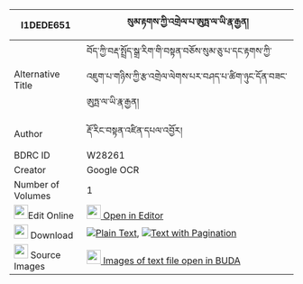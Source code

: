 |I1DEDE651|སུམ་རྟགས་ཀྱི་འགྲེལ་པ་ཨུཏྤ་ལ་ཡི་རྣ་རྒྱན། 
| --- | --- 
|Alternative Title |བོད་ཀྱི་བརྡ་སྤྲོད་སྒྲ་རིག་གི་བསྟན་བཅོས་སུམ་ཅུ་པ་དང་རྟགས་ཀྱི་འཇུག་པ་གཉིས་ཀྱི་རྩ་འགྲེལ་ལེགས་པར་བཤད་པ་ཚིག་ཉུང་དོན་བཟང་ཨུཏྤ་ལ་ཡི་རྣ་རྒྱན།
|Author| རྡོ་རིང་བསྟན་འཛིན་དཔལ་འབྱོར།
|BDRC ID | W28261
|Creator | Google OCR
|Number of Volumes| 1
|<img width="25" src="https://img.icons8.com/color/25/000000/edit-property.png">Edit Online| [<img width="25" src="https://avatars.githubusercontent.com/u/45091458?s=200&v=4"> Open in Editor](http://editor.openpecha.org/I1DEDE651)
|<img width="25" src="https://img.icons8.com/fluent/48/000000/download-2.png"/>  Download | [![](https://img.icons8.com/color/20/000000/txt.png)Plain Text](https://github.com/Openpecha/I1DEDE651/releases/download/v1/sum_tak_kyi_drelpa_utpa(?)_la__plain_I1DEDE651.zip), [![](https://img.icons8.com/color/20/000000/txt.png)Text with Pagination](https://github.com/Openpecha/I1DEDE651/releases/download/v1/sum_tak_kyi_drelpa_utpa(?)_la__pages_I1DEDE651.zip)
|<img width="25" src="https://img.icons8.com/plasticine/100/000000/pictures-folder.png"/>  Source Images | [<img width="25" src="https://library.bdrc.io/icons/BUDA-small.svg"> Images of text file open in BUDA](https://library.bdrc.io/show/bdr:W28261)